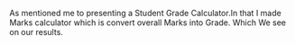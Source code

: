 As mentioned me to presenting a Student Grade Calculator.In that I made Marks calculator which is convert overall Marks into Grade. Which We see on our results.
